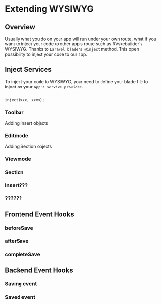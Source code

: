 # Extending WYSIWYG

## Overview

Usually what you do on your app will run under your own route, what if you want to inject your code to other app's route such as RVsitebuilder's WYSIWYG. Thanks to `Laravel blade's @inject` method. This open possibility to inject your code to our app.

## Inject Services

To inject your code to WYSIWYG, your need to define your blade file to inject on your `app's service provider`.
```php

inject(xxx, xxxx);
```

### Toolbar

Adding Insert objects

### Editmode

Adding Section objects

### Viewmode

### Section


### Insert???

### ??????


## Frontend Event Hooks

### beforeSave
### afterSave
### completeSave

## Backend Event Hooks

### Saving event

### Saved event


